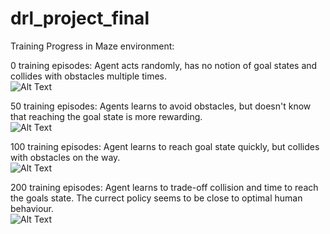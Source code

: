 # drl_project_final

Training Progress in Maze environment:

0 training episodes:
Agent acts randomly, has no notion of goal states and collides with obstacles multiple times.  
![Alt Text](https://media.giphy.com/media/fH02PQEnnIkAcYbFc8/giphy.gif)

50 training episodes:
Agents learns to avoid obstacles, but doesn't know that reaching the goal state is more rewarding.  
![Alt Text](https://media.giphy.com/media/ZxyDWLaoH0To8UhOXq/giphy.gif)

100 training episodes:
Agent learns to reach goal state quickly, but collides with obstacles on the way.  
![Alt Text](https://media.giphy.com/media/XHwSYnV1VApZUvtArz/giphy.gif) 

200 training episodes:
Agent learns to trade-off collision and time to reach the goals state. The currect policy seems to be close to optimal human behaviour.  
![Alt Text](https://media.giphy.com/media/6pWMvmg4ImE2StYk2Z/giphy.gif) 



 
